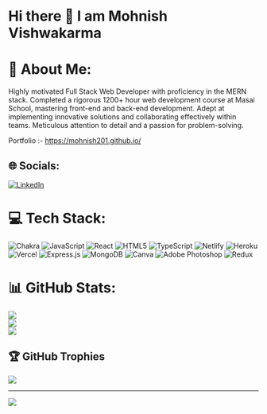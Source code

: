 # Hi there 👋  I am Mohnish Vishwakarma 

# 💫 About Me:
Highly motivated Full Stack Web Developer with proficiency in the MERN stack. Completed a rigorous 1200+ hour web development course at Masai School, mastering front-end and back-end development. Adept at implementing innovative solutions and collaborating effectively within teams. Meticulous attention to detail and a passion for problem-solving.

Portfolio :- https://mohnish201.github.io/


## 🌐 Socials:
<a href="https://www.linkedin.com/in/mohnish-vishwakarma-172196230/" target="_blank">
    <img src="https://img.shields.io/badge/LinkedIn-%230077B5.svg?logo=linkedin&logoColor=white" alt="LinkedIn">
</a>




# 💻 Tech Stack:
![Chakra](https://img.shields.io/badge/chakra-%234ED1C5.svg?style=for-the-badge&logo=chakraui&logoColor=white) ![JavaScript](https://img.shields.io/badge/javascript-%23323330.svg?style=for-the-badge&logo=javascript&logoColor=%23F7DF1E) ![React](https://img.shields.io/badge/react-%2320232a.svg?style=for-the-badge&logo=react&logoColor=%2361DAFB) ![HTML5](https://img.shields.io/badge/html5-%23E34F26.svg?style=for-the-badge&logo=html5&logoColor=white) ![TypeScript](https://img.shields.io/badge/typescript-%23007ACC.svg?style=for-the-badge&logo=typescript&logoColor=white) ![Netlify](https://img.shields.io/badge/netlify-%23000000.svg?style=for-the-badge&logo=netlify&logoColor=#00C7B7) ![Heroku](https://img.shields.io/badge/heroku-%23430098.svg?style=for-the-badge&logo=heroku&logoColor=white) ![Vercel](https://img.shields.io/badge/vercel-%23000000.svg?style=for-the-badge&logo=vercel&logoColor=white) ![Express.js](https://img.shields.io/badge/express.js-%23404d59.svg?style=for-the-badge&logo=express&logoColor=%2361DAFB) ![MongoDB](https://img.shields.io/badge/MongoDB-%234ea94b.svg?style=for-the-badge&logo=mongodb&logoColor=white) ![Canva](https://img.shields.io/badge/Canva-%2300C4CC.svg?style=for-the-badge&logo=Canva&logoColor=white) ![Adobe Photoshop](https://img.shields.io/badge/adobephotoshop-%2331A8FF.svg?style=for-the-badge&logo=adobephotoshop&logoColor=white) ![Redux](https://img.shields.io/badge/redux-%23593d88.svg?style=for-the-badge&logo=redux&logoColor=white)
# 📊 GitHub Stats:
![](https://github-readme-stats.vercel.app/api?username=mohnish201&theme=highcontrast&hide_border=true&include_all_commits=true&count_private=true)<br/>
![](https://github-readme-streak-stats.herokuapp.com/?user=mohnish201&theme=highcontrast&hide_border=true)<br/>
![](https://github-readme-stats.vercel.app/api/top-langs/?username=mohnish201&theme=highcontrast&hide_border=true&include_all_commits=true&count_private=true&layout=compact)

## 🏆 GitHub Trophies
![](https://github-profile-trophy.vercel.app/?username=mohnish201&theme=juicyfresh&no-frame=false&no-bg=false&margin-w=4)

---
[![](https://visitcount.itsvg.in/api?id=mohnish201&icon=0&color=11)](https://visitcount.itsvg.in)

<!-- Proudly created with GPRM ( https://gprm.itsvg.in ) -->
<!--
**mohnish201/mohnish201** is a ✨ _special_ ✨ repository because its `README.md` (this file) appears on your GitHub profile.

Here are some ideas to get you started:

- 🔭 I’m currently working on ...
- 🌱 I’m currently learning ...
- 👯 I’m looking to collaborate on ...
- 🤔 I’m looking for help with ...
- 💬 Ask me about ...
- 📫 How to reach me: ...
- 😄 Pronouns: ...
- ⚡ Fun fact: ...
-->
